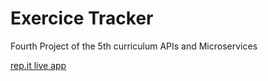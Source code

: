 # Exercice Tracker

Fourth Project of the 5th curriculum APIs and Microservices

[rep.it live app]()
